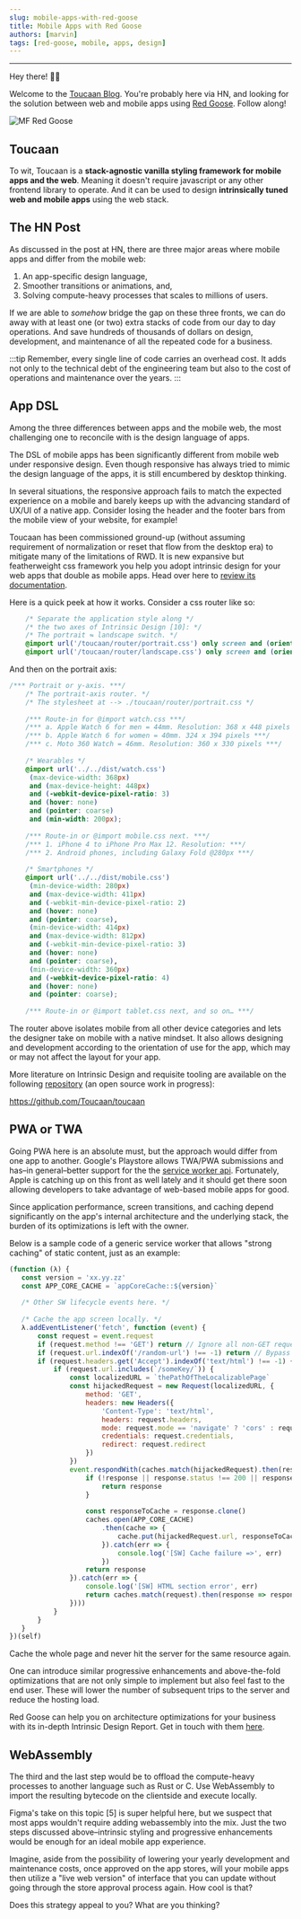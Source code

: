 ```yaml
---
slug: mobile-apps-with-red-goose
title: Mobile Apps with Red Goose
authors: [marvin]
tags: [red-goose, mobile, apps, design]
---
```


---

Hey there! 👋🏻

Welcome to the [Toucaan Blog](https://toucaan.com/blog). 
You're probably here via HN, and looking for the solution between web and mobile apps using [Red Goose](https://goose.red). Follow along! 

![MF Red Goose](./red-goose-banner.jpg)

<!--truncate-->

## Toucaan
To wit, Toucaan is a **stack-agnostic vanilla styling framework for mobile apps and the web**. Meaning it doesn't require javascript or any other frontend library to operate. And it can be used to design **intrinsically tuned web and mobile apps** using the web stack.

## The HN Post
As discussed in the post at HN, there are three major areas where mobile apps and differ from the mobile web: 

1. An app-specific design language,
2. Smoother transitions or animations, and,
3. Solving compute-heavy processes that scales to millions of users. 

If we are able to _somehow_ bridge the gap on these three fronts, we can do away with at least one (or two) extra stacks of code from our day to day operations. And save hundreds of thousands of dollars on design, development, and maintenance of all the repeated code for a business. 

:::tip
Remember, every single line of code carries an overhead cost. It adds not only to the technical debt of the engineering team but also to the cost of operations and maintenance over the years. 
:::

## App DSL 
Among the three differences between apps and the mobile web, the most challenging one to reconcile with is the design language of apps.

The DSL of mobile apps has been significantly different from mobile web under responsive design. Even though responsive has always tried to mimic the design language of the apps, it is still encumbered by desktop thinking. 

In several situations, the responsive approach fails to match the expected experience on a mobile and barely keeps up with the advancing standard of UX/UI of a native app. Consider losing the header and the footer bars from the mobile view of your website, for example! 

Toucaan has been commissioned ground-up (without assuming requirement of normalization or reset that flow from the desktop era) to mitigate many of the limitations of RWD. It is new expansive but featherweight css framework you help you adopt intrinsic design for your web apps that double as mobile apps. Head over here to [review its documentation](/docs/getting-started).

Here is a quick peek at how it works. Consider a css router like so: 

```css title="See docs/configuration"
    /* Separate the application style along */
    /* the two axes of Intrinsic Design [10]: */
    /* The portrait ⇋ landscape switch. */
    @import url('/toucaan/router/portrait.css') only screen and (orientation: portrait);
    @import url('/toucaan/router/landscape.css') only screen and (orientation: landscape);
```
And then on the portrait axis:

```css title="See docs/core-concepts/router"
/*** Portrait or y-axis. ***/
	/* The portrait-axis router. */
	/* The stylesheet at --> ./toucaan/router/portrait.css */
	 
	/*** Route-in for @import watch.css ***/
	/*** a. Apple Watch 6 for men = 44mm. Resolution: 368 x 448 pixels ***/
	/*** b. Apple Watch 6 for women = 40mm. 324 x 394 pixels ***/
	/*** c. Moto 360 Watch = 46mm. Resolution: 360 x 330 pixels ***/
	 
	/* Wearables */
	@import url('../../dist/watch.css') 
	 (max-device-width: 368px) 
	 and (max-device-height: 448px) 
	 and (-webkit-device-pixel-ratio: 3)
	 and (hover: none) 
	 and (pointer: coarse)
	 and (min-width: 200px);
	 
	/*** Route-in or @import mobile.css next. ***/
	/*** 1. iPhone 4 to iPhone Pro Max 12. Resolution: ***/
	/*** 2. Android phones, including Galaxy Fold @280px ***/
	 
	/* Smartphones */
	@import url('../../dist/mobile.css') 
	 (min-device-width: 280px) 
	 and (max-device-width: 411px)
	 and (-webkit-min-device-pixel-ratio: 2)
	 and (hover: none) 
	 and (pointer: coarse), 
	 (min-device-width: 414px) 
	 and (max-device-width: 812px) 
	 and (-webkit-min-device-pixel-ratio: 3)
	 and (hover: none) 
	 and (pointer: coarse),
	 (min-device-width: 360px) 
	 and (-webkit-device-pixel-ratio: 4)
	 and (hover: none) 
	 and (pointer: coarse);
	 
	/*** Route-in or @import tablet.css next, and so on… ***/
```

The router above isolates mobile from all other device categories and lets the designer take on mobile with a native mindset. It also allows designing and development according to the orientation of use for the app, which may or may not affect the layout for your app. 

More literature on Intrinsic Design and requisite tooling are available on the following [repository](https://github.com/Toucaan) (an open source work in progress): 

https://github.com/Toucaan/toucaan 

## PWA or TWA

Going PWA here is an absolute must, but the approach would differ from one app to another. Google's Playstore allows TWA/PWA submissions and has–in general–better support for the the [service worker api](https://developer.mozilla.org/en-US/docs/Web/API/Service_Worker_API). Fortunately, Apple is catching up on this front as well lately and it should get there soon allowing developers to take advantage of web-based mobile apps for good.  

Since application performance, screen transitions, and caching depend significantly on the app's internal architecture and the underlying stack, the burden of its optimizations is left with the owner. 

Below is a sample code of a generic service worker that allows "strong caching" of static content, just as an example: 

```js title="Service Worker API"
(function (λ) {
   const version = 'xx.yy.zz'
   const APP_CORE_CACHE = `appCoreCache::${version}`
 
   /* Other SW lifecycle events here. */
 
   /* Cache the app screen locally. */
   λ.addEventListener('fetch', function (event) {
       const request = event.request
       if (request.method !== 'GET') return // Ignore all non-GET requests.
       if (request.url.indexOf('/random-url') !== -1) return // Bypass a request.
       if (request.headers.get('Accept').indexOf('text/html') !== -1) {
           if (request.url.includes(`/someKey/`)) {
               const localizedURL = `thePathOfTheLocalizablePage`
               const hijackedRequest = new Request(localizedURL, {
                   method: 'GET',
                   headers: new Headers({
                       'Content-Type': 'text/html',
                       headers: request.headers,
                       mode: request.mode == 'navigate' ? 'cors' : request.mode,
                       credentials: request.credentials,
                       redirect: request.redirect
                   })
               })
               event.respondWith(caches.match(hijackedRequest).then(response => response || fetch(hijackedRequest).then(response => {
                   if (!response || response.status !== 200 || response.type !== 'basic') {
                       return response
                   }
 
                   const responseToCache = response.clone()
                   caches.open(APP_CORE_CACHE)
                       .then(cache => {
                           cache.put(hijackedRequest.url, responseToCache)
                       }).catch(err => {
                           console.log('[SW] Cache failure =>', err)
                       })
                   return response
               }).catch(err => {
                   console.log('[SW] HTML section error', err)
                   return caches.match(request).then(response => response || caches.match('/offline'))
               })))
           }
       }
   }
})(self)
```

Cache the whole page and never hit the server for the same resource again. 

One can introduce similar progressive enhancements and above-the-fold optimizations that are not only simple to implement but also feel fast to the end user. These will lower the number of subsequent trips to the server and reduce the hosting load. 

Red Goose can help you on architecture optimizations for your business with its in-depth Intrinsic Design Report. Get in touch with them [here](https://goose.red/support).

## WebAssembly 

The third and the last step would be to offload the compute-heavy processes to another language such as Rust or C. Use WebAssembly to import the resulting bytecode on the clientside and execute locally. 

Figma's take on this topic [5] is super helpful here, but we suspect that most apps wouldn't require adding webassembly into the mix. Just the two steps discussed above–intrinsic styling and progressive enhancements would be enough for an ideal mobile app experience. 

Imagine, aside from the possibility of lowering your yearly development and maintenance costs, once approved on the app stores, will your mobile apps then utilize a "live web version" of interface that you can update without going through the store approval process again. How cool is that?

Does this strategy appeal to you? What are you thinking?  
